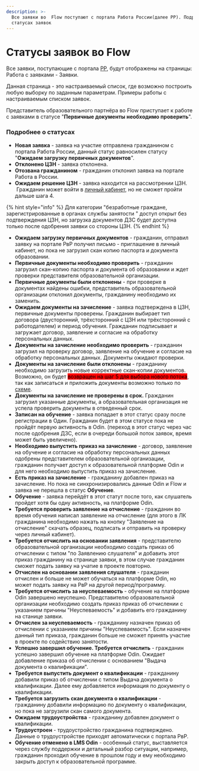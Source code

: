 ```yaml
---
description: >-
  Все заявки во  Flow поступают с портала Работа России(далее РР). Подробнее  о
  статусах заявок
---
```


# Статусы заявок во Flow

Все заявки, поступающие с портала [РР](https://trudvsem.ru/), будут отображены на страницы: Работа с заявками - Заявки.&#x20;

Данная страница - это настраиваемый список, где возможно построить любую выборку по заданным параметрам. Примеры работы  с настраиваемым списком заявок.

Представитель образовательного партнёра во Flow приступает к работе с заявками в статусе "**Первичные документы необходимо проверить**".&#x20;

### **Подробнее о статусах**

* **Новая заявка** - заявка на участие отправлена гражданином с портала Работа России, данный статус равносилен статусу "**Ожидаем загрузку первичных документов**". &#x20;
* **Отклонено ЦЗН** - заявка отклонена.
* **Отозвана гражданином** - гражданин отклонил заявка на портале Работа в России.
* **Ожидаем решение ЦЗН** - заявка находится на рассмотрении ЦЗН.  Гражданин может войти в [личный кабинет](https://informa.gitbook.io/flow-kabinet-grazhdanina/), но не сможет пройти дальше шага 4.&#x20;

{% hint style="info" %}
Для категории "безработные граждане, зарегистрированные в органах службы занятости " доступ открыт без подтверждения ЦЗН, но загрузка документов ДЗС будет доступна только после одобрения заявки со стороны ЦЗН.
{% endhint %}

* **Ожидаем загрузку первичных документов** - гражданин, отправил заявку на портале РвР получил письмо - приглашение в личный кабинет, но пока не загрузил скан копию паспорта и документа образовании.
* **Первичные документы необходимо проверить** - гражданин загрузил скан-копию паспорта и документа об образовании и ждет проверки представителя образовательной организации.
* **Первичные документы были отклонены** - при проверке в документах найдены ошибки, представитель образовательной организации  отклонил документы, гражданину необходимо их заменить.
* **Ожидаем документы на зачисление** - заявка  подтверждена в ЦЗН, первичные документы проверены. Гражданин выбирает тип договора (двусторонний, трёхсторонний с ЦЗН или трёхсторонний с работодателем) и период обучения. Гражданин подписывает и  загружает договор, заявление и согласие на обработку персональных данных.
* **Документы на зачисление необходимо проверить** - гражданин загрузил на проверку договор, заявление на обучение и  согласие на обработку персональных данных. Документы ожидают проверки.
* **Документы на зачисление были отклонены** - гражданину необходимо загрузить новые корректные скан-копии документов. Возможно, он будет <mark style="background-color:red;">возвращен на шаг 5 для выбора нового потока</mark>, так как записаться и приложить документы возможно только по [схеме](otvechaem-na-chasto-zadavaemye-voprosy/vybor-potoka-i-podtverzhdenie-dokumentov.md).
* **Документы на зачисление не проверены в срок.** Гражданин загрузил указанные документы, а образовательная организация не успела проверить документы в отведенный срок.
* **Записан на обучение** -  заявка попадает в этот статус сразу после регистрации в Один. Гражданин будет в этом статусе пока не пройдёт первую активность в Odin. (переход в этот статус через час после одобрения ДЗС, если в очереди большой поток заявок, время может быть увеличено).
* **Необходимо выпустить приказ на зачисление** - договор, заявление на обучение и согласие на обработку персональных данных одобрены представителем образовательной организации, гражданин получает доступ к образовательной платформе Odin и для него необходимо выпустить приказ на зачисление.
* **Есть приказ на зачисление** - гражданину добавлен приказ на зачисление. Но пока не синхронизировались данные Odin  и Flow и заявка не перешла в статус **Обучение**.
* **Обучение** -  заявка перейдёт в этот статут после того, как слушатель пройдет хотя бы одну активность,  на платформе Odin.
* **Требуется проверить заявление на отчисление** - гражданин во время обучения написал заявление на отчисление (для этого в ЛК гражданина необходимо нажать на кнопку  "Заявление на отчисление" скачать образец, подписать и отправить на проверку через личный кабинет).
* **Требуется отчислить на основании заявления** -  представителю образовательной организации необходимо создать приказ  об отчислении с типом "по Заявлению слушателя" и добавить этот приказ гражданину на странице заявки, в этом случае гражданин сможет подать заявку на учатие  в проекте повторно.
* **Отчислен на основании заявления слушателя**  - гражданин отчислен и больше не может обучаться на платформе  Odin, но может подать заявку  на РвР на другой период/программу.
* **Требуется отчислить за неуспеваемость** - обучение на платформе Odin завершено неуспешно.  Представителю образовательной организации необходимо создать приказ приказ об отчислении с указанием причины "Неуспеваемость" и добавить его гражданину на станице заявки.
* **Отчислен за неуспеваемость** -  гражданину назначен приказ об отчислении с указанием причины "Неуспеваемость". Если назначен данный тип приказа, гражданин больше не сможет принять участие в проекте по содействию занятости.
* **Успешно завершил обучение. Требуется отчислить**  - гражданин успешно завершил обучение на платформе Odin. Ожидает добавление приказа об отчислении с основанием "Выдача документа о квалификации".
* **Требуется выпустить документ о квалификации** - гражданину добавили приказ об отчислении с типом Выдача документа о квалификации. Далее ему добавляется информация по документу о квалификации.&#x20;
* **Требуется загрузить скан документа о квалификации** - гражданину добавили информацию по документу о квалификации, но пока не загрузили скан самого документа.
* **Ожидаем трудоустройства** - гражданину добавлен документ о квалификации.
* **Трудоустроен** - трудоустройство гражданина подтверждено. Данные о трудоустройстве приходят автоматически с портала РвР.&#x20;
* **Обучение отменено в LMS Odin** -  особенный статус, выставляется через службу поддержки и детальный разбор ситуации, например,  гражданин проходил обучение  в прошлом году и ему необходимо закрыть доступ к образовательной программе.&#x20;
